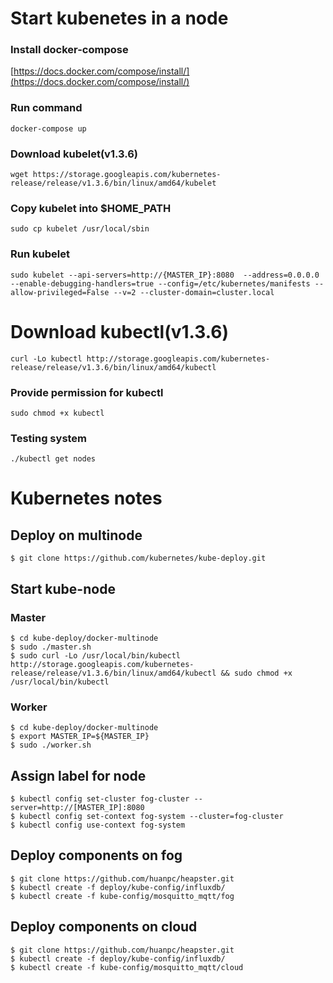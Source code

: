 # Start kubenetes in a node
### Install docker-compose
[https://docs.docker.com/compose/install/](https://docs.docker.com/compose/install/)

### Run command
```
docker-compose up
```

### Download kubelet(v1.3.6)
```
wget https://storage.googleapis.com/kubernetes-release/release/v1.3.6/bin/linux/amd64/kubelet
```

### Copy kubelet into $HOME_PATH
```
sudo cp kubelet /usr/local/sbin
```

### Run kubelet
```
sudo kubelet --api-servers=http://{MASTER_IP}:8080  --address=0.0.0.0 --enable-debugging-handlers=true --config=/etc/kubernetes/manifests --allow-privileged=False --v=2 --cluster-domain=cluster.local
```

# Download kubectl(v1.3.6)
```
curl -Lo kubectl http://storage.googleapis.com/kubernetes-release/release/v1.3.6/bin/linux/amd64/kubectl
```

### Provide permission for kubectl
```
sudo chmod +x kubectl
```

### Testing system
```
./kubectl get nodes
```

# Kubernetes notes

## Deploy on multinode
```
$ git clone https://github.com/kubernetes/kube-deploy.git
```

## Start kube-node

### Master
```
$ cd kube-deploy/docker-multinode
$ sudo ./master.sh
$ sudo curl -Lo /usr/local/bin/kubectl http://storage.googleapis.com/kubernetes-release/release/v1.3.6/bin/linux/amd64/kubectl && sudo chmod +x /usr/local/bin/kubectl
```

### Worker 
```
$ cd kube-deploy/docker-multinode
$ export MASTER_IP=${MASTER_IP}
$ sudo ./worker.sh
```

## Assign label for node
```
$ kubectl config set-cluster fog-cluster --server=http://[MASTER_IP]:8080
$ kubectl config set-context fog-system --cluster=fog-cluster
$ kubectl config use-context fog-system
```

## Deploy components on fog 
```
$ git clone https://github.com/huanpc/heapster.git
$ kubectl create -f deploy/kube-config/influxdb/
$ kubectl create -f kube-config/mosquitto_mqtt/fog
```

## Deploy components on cloud
```
$ git clone https://github.com/huanpc/heapster.git
$ kubectl create -f deploy/kube-config/influxdb/
$ kubectl create -f kube-config/mosquitto_mqtt/cloud
```





